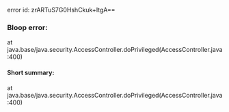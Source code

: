 error id: zrARTuS7G0HshCkuk+ItgA==
### Bloop error:

at java.base/java.security.AccessController.doPrivileged(AccessController.java:400)
#### Short summary: 

at java.base/java.security.AccessController.doPrivileged(AccessController.java:400)